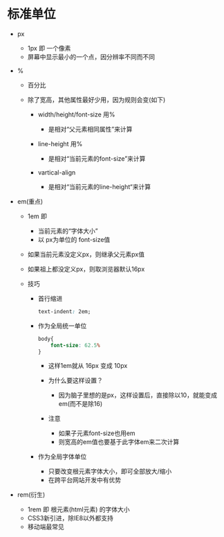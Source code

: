 # 标准单位

- px
    - 1px 即 一个像素
    - 屏幕中显示最小的一个点，因分辨率不同而不同

- %
    - 百分比

    - 除了宽高，其他属性最好少用，因为规则会变(如下)

        - width/height/font-size 用%
            - 是相对“父元素相同属性”来计算

        - line-height 用%
            - 是相对“当前元素的font-size”来计算

        - vartical-align
            - 是相对“当前元素的line-height“来计算

- em(重点)
    - 1em 即 
        - 当前元素的“字体大小”
        - 以 px为单位的 font-size值

    - 如果当前元素没定义px，则继承父元素px值
    - 如果祖上都没定义px，则取浏览器默认16px

    - 技巧
        - 首行缩进
            ```css
            text-indent: 2em;
            ```
        - 作为全局统一单位
            ```css
            body{
                font-size: 62.5%
            }
            ```
            - 这样1em就从 16px 变成 10px
            - 为什么要这样设置？
                - 因为脑子里想的是px，这样设置后，直接除以10，就能变成em(而不是除16)

            - 注意
                - 如果子元素font-size也用em
                - 则宽高的em值也要基于此字体em来二次计算

        - 作为全局字体单位
            - 只要改变根元素字体大小，即可全部放大/缩小
            - 在跨平台网站开发中有优势

- rem(衍生)
    - 1rem 即 根元素(html元素) 的字体大小
    - CSS3新引进，除IE8以外都支持
    - 移动端最常见
